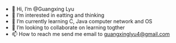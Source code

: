 - 👋 Hi, I’m @Guangxing Lyu
- 👀 I’m interested in eatting and thinking
- 🌱 I’m currently learning C, Java computer network and OS
- 💞️ I’m looking to collaborate on learning togther
- 📫 How to reach me send me email to guangxinglyu4@gmail.com

<!---
lyuguang/lyuguang is a ✨ special ✨ repository because its `README.md` (this file) appears on your GitHub profile.
You can click the Preview link to take a look at your changes.
--->

